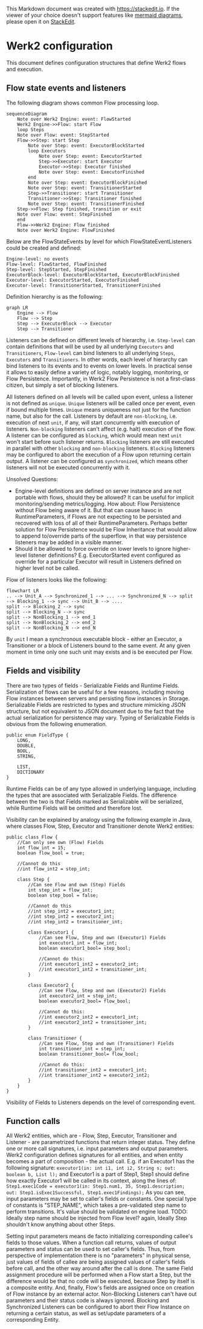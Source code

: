 This Markdown document was created with https://stackedit.io. If the viewer of your choice doesn't support features like [mermaid diagrams](https://mermaid-js.github.io/mermaid/#/), please open it on [StackEdit](https://stackedit.io).
# Werk2 configuration
This document defines configuration structures that define Werk2 flows and execution.

## Flow state events and listeners
The following diagram shows common Flow processing loop.
```mermaid
sequenceDiagram
    Note over Werk2 Engine: event: FlowStarted
    Werk2 Engine->>Flow: start Flow 
    loop Steps
	Note over Flow: event: StepStarted
	Flow->>Step: start Step
		Note over Step: event: ExecutorBlockStarted
		loop Executors
			Note over Step: event: ExecutorStarted
			Step->>Executor: start Executor
			Executor->>Step: Executor finished
			Note over Step: event: ExecutorFinished
		end
		Note over Step: event: ExecutorBlockFinished
		Note over Step: event: TransitionerStarted
		Step->>Transitioner: start Transitioner
		Transitioner->>Step: Transitioner finished
		Note over Step: event: TransitionerFinished
	Step->>Flow: Step finished, transition or exit
	Note over Flow: event: StepFinished
    end
    Flow->>Werk2 Engine: Flow finished
    Note over Werk2 Engine: FlowFinished
```
Below are the FlowStateEvents by level for which FlowStateEventListeners could be created and defined:

    Engine-level: no events
    Flow-level: FlowStarted, FlowFinished
    Step-level: StepStarted, StepFinished
    ExecutorBlock-level: ExecutorBlockStarted, ExecutorBlockFinished
    Executor-level: ExecutorStarted, ExecutorFinished
    Executor-level: TransitionerStarted, TransitionerFinished
Definition hierarchy is as the following: 
```mermaid
graph LR
    Engine --> Flow
    Flow --> Step
    Step --> ExecutorBlock --> Executor
    Step --> Transitioner
```
Listeners can be defined on different levels of hierarchy, i.e. `Step-level` can contain definitions that will be used by all underlying `Executors` and `Transitioners`, `Flow-level` can bind listeners to all underlying `Steps`, `Executors` and `Transitioners`. In other words, each level of hierarchy can bind listeners to its events and to events on lower levels. In practical sense it allows to easily define a variety of logic, notably logging, monitoring, or Flow Persistence. Importantly, in Werk2 Flow Persistence is not a first-class citizen, but simply a set of blocking listeners.   

All listeners defined on all levels will be called upon event, unless a listener is not defined as `unique`. `Unique` listeners will be called once per event, even if bound multiple times.
`Unique` means uniqueness not just for the function name, but also for the call.
Listeners by default are `non-blocking`, i.e. execution of next `unit`, if any, will start concurrently with execution of listeners. `Non-blocking` listeners can't affect (e.g. halt) execution of the flow.
A listener can be configured as `blocking`, which would mean next `unit` won't start before such listener returns. `Blocking` listeners are still executed in parallel with other `blocking` and `non-blocking` listeners. `Blocking` listeners may be configured to abort the execution of a Flow upon returning certain output.
A listener can be configured as `synchronized`, which means other listeners will not be executed concurrently with it.

Unsolved Questions:
- Engine-level definitions are defined on server instance and are not portable with flows, should they be allowed? 
It can be useful for implicit monitoring/sending metrics/logging.
How about: Flow Persistence without Flow being aware of it. But that can cause havoc in RuntimeParameters, if Flows are not expecting to be persisted and recovered with loss of all of their RuntimeParameters. Perhaps better solution for Flow Persistence would be Flow Inheritance that would allow to append to/override parts of the superflow, in that way persistence listeners may be added in a visible manner.
- Should it be allowed to force override on lower levels to ignore higher-level listener definitions? E.g. ExecutorStarted event configured as override for a particular Executor will result in Listeners defined on higher level not be called.

Flow of listeners looks like the following:
```mermaid
flowchart LR
.. --> Unit_A --> Synchronized_1 --> ... --> Synchronized_N --> split --> Blocking_1 --> sync --> Unit_B --> ....
split --> Blocking_2 --> sync
split --> Blocking_N --> sync
split --> NonBlocking_1 --> end_1
split --> NonBlocking_2 --> end_2
split --> NonBlocking_N --> end_N
```
By `unit` I mean a synchronous executable block - either an Executor, a Transitioner or a block of Listeners bound to the same event. At any given moment in time only one such unit may exists and is be executed per Flow.

## Fields and visibility
There are two types of fields - Serializable Fields and Runtime Fields.
Serialization of flows can be useful for a few reasons, including moving Flow instances between servers and persisting flow instances in Storage.
Serializable Fields are restricted to types and structure mimicking JSON structure, but not equivalent to JSON document due to the fact that the actual serialization for persistence may vary. Typing of Serializable Fields is obvious from the following enumeration.

    public enum FieldType {
    	LONG,
    	DOUBLE,
    	BOOL,
    	STRING,
    	
    	LIST,
    	DICTIONARY
    }

Runtime Fields can be of any type allowed in underlying language, including the types that are associated with Serializable Fields. The difference between the two is that Fields marked as Serializable will be serialized, while Runtime Fields will be omitted and therefore lost.

Visibility can be explained by analogy using the following example in Java, where classes Flow, Step, Executor and Transitioner denote Werk2 entities:

    public class Flow {
    	//Can only see own (Flow) Fields
    	int flow_int = 15;
    	boolean flow_bool = true;
    	
    	//Cannot do this
    	//int flow_int2 = step_int;
    	
    	class Step {
    		//Can see Flow and own (Step) Fields
    		int step_int = flow_int;
    		boolean step_bool = false;
    		
    		//Cannot do this
    		//int step_int2 = executor1_int;
    		//int step_int2 = executor2_int;
    		//int step_int2 = transitioner_int;
    		
    		class Executor1 {
    			//Can see Flow, Step and own (Executor1) Fields
    			int executor1_int = flow_int;
    			boolean executor1_bool= step_bool;
    			
    			//Cannot do this:
    			//int executor1_int2 = executor2_int;
    			//int executor1_int2 = transitioner_int;
    		}
    		
    		class Executor2 {
    			//Can see Flow, Step and own (Executor2) Fields
    			int executor2_int = step_int;
    			boolean executor2_bool= flow_bool;
    			
    			//Cannot do this:
    			//int executor2_int2 = executor1_int;
    			//int executor2_int2 = transitioner_int;
    		}
    		
    		class Transitioner {
    			//Can see Flow, Step and own (Transitioner) Fields
    			int transitioner_int = step_int;
    			boolean transitioner_bool= flow_bool;
    			
    			//Cannot do this:
    			//int transitioner_int2 = executor1_int;
    			//int transitioner_int2 = executor2_int2;
    		}
    	}
    }

Visibility of Fields to Listeners depends on the level of corresponding event.

## Function calls
All Werk2 entities, which are - Flow, Step, Executor, Transitioner and Listener - are parametrized functions that return integer status. They define one or more call signatures, i.e. input parameters and output parameters.
Werk2 configuration defines signatures for all entities, and when entity becomes a part of composition - the actual call. E.g. if an Executor1 has the following signature: 
`executor1(in: int i1, int i2, String s; out: boolean b, List l);`
and Executor1 is a part of Step1, Step1 should define how exactly Executor1 will be called in its context, along the lines of:
`Step1.exec1Code = executor1(in: Step1.num1, 35, Step1.description; out: Step1.isExec1Successful, Step1.exec1Findings);`
As you can see, input parameters may be set to caller's fields or constants.
One special type of constants is "STEP_NAME", which takes a pre-validated step name to perform transitions. It's value should be validated on engine load.
TODO: Ideally step name should be injected from Flow level? again, Ideally Step shouldn't know anything about other Steps.

Setting input parameters means de facto initializing corresponding callee's fields to those values. When a function call returns, values of output parameters and status can be used to set caller's fields. Thus, from perspective of implementation there is no "parameters" in physical sense, just values of fields of callee are being assigned values of caller's fields before call, and the other way around after the call is done.
The same Field assignment procedure will be performed when a Flow start a Step, but the difference would be that no code will be executed, because Step by itself is a composite entity. And, finally, Flow's fields are assigned once on creation of Flow instance by an external actor.
Non-Blocking Listeners can't have out parameters and their status code is always ignored.
Blocking and Synchronized Listeners can be configured to abort their Flow Instance on returning a certain status, as well as set/update parameters of a corresponding Entity.
